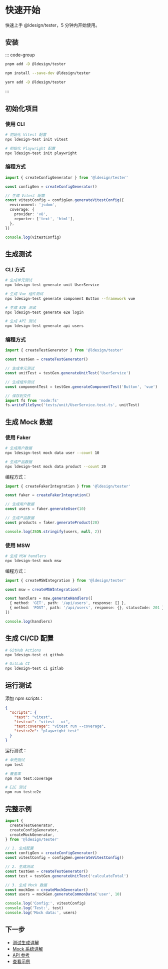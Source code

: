 # 快速开始

快速上手 @ldesign/tester，5 分钟内开始使用。

## 安装

::: code-group

```bash [pnpm]
pnpm add -D @ldesign/tester
```

```bash [npm]
npm install --save-dev @ldesign/tester
```

```bash [yarn]
yarn add -D @ldesign/tester
```

:::

## 初始化项目

### 使用 CLI

```bash
# 初始化 Vitest 配置
npx ldesign-test init vitest

# 初始化 Playwright 配置
npx ldesign-test init playwright
```

### 编程方式

```typescript
import { createConfigGenerator } from '@ldesign/tester'

const configGen = createConfigGenerator()

// 生成 Vitest 配置
const vitestConfig = configGen.generateVitestConfig({
  environment: 'jsdom',
  coverage: {
    provider: 'v8',
    reporter: ['text', 'html'],
  },
})

console.log(vitestConfig)
```

## 生成测试

### CLI 方式

```bash
# 生成单元测试
npx ldesign-test generate unit UserService

# 生成 Vue 组件测试
npx ldesign-test generate component Button --framework vue

# 生成 E2E 测试
npx ldesign-test generate e2e login

# 生成 API 测试
npx ldesign-test generate api users
```

### 编程方式

```typescript
import { createTestGenerator } from '@ldesign/tester'

const testGen = createTestGenerator()

// 生成单元测试
const unitTest = testGen.generateUnitTest('UserService')

// 生成组件测试
const componentTest = testGen.generateComponentTest('Button', 'vue')

// 保存到文件
import fs from 'node:fs'
fs.writeFileSync('tests/unit/UserService.test.ts', unitTest)
```

## 生成 Mock 数据

### 使用 Faker

```bash
# 生成用户数据
npx ldesign-test mock data user --count 10

# 生成产品数据
npx ldesign-test mock data product --count 20
```

编程方式：

```typescript
import { createFakerIntegration } from '@ldesign/tester'

const faker = createFakerIntegration()

// 生成用户数据
const users = faker.generateUser(10)

// 生成产品数据
const products = faker.generateProduct(20)

console.log(JSON.stringify(users, null, 2))
```

### 使用 MSW

```bash
# 生成 MSW handlers
npx ldesign-test mock msw
```

编程方式：

```typescript
import { createMSWIntegration } from '@ldesign/tester'

const msw = createMSWIntegration()

const handlers = msw.generateHandlers([
  { method: 'GET', path: '/api/users', response: [] },
  { method: 'POST', path: '/api/users', response: {}, statusCode: 201 },
])

console.log(handlers)
```

## 生成 CI/CD 配置

```bash
# GitHub Actions
npx ldesign-test ci github

# GitLab CI
npx ldesign-test ci gitlab
```

## 运行测试

添加 npm scripts：

```json
{
  "scripts": {
    "test": "vitest",
    "test:ui": "vitest --ui",
    "test:coverage": "vitest run --coverage",
    "test:e2e": "playwright test"
  }
}
```

运行测试：

```bash
# 单元测试
npm test

# 覆盖率
npm run test:coverage

# E2E 测试
npm run test:e2e
```

## 完整示例

```typescript
import {
  createTestGenerator,
  createConfigGenerator,
  createMockGenerator,
} from '@ldesign/tester'

// 1. 生成配置
const configGen = createConfigGenerator()
const vitestConfig = configGen.generateVitestConfig()

// 2. 生成测试
const testGen = createTestGenerator()
const test = testGen.generateUnitTest('calculateTotal')

// 3. 生成 Mock 数据
const mockGen = createMockGenerator()
const users = mockGen.generateCommonData('user', 10)

console.log('Config:', vitestConfig)
console.log('Test:', test)
console.log('Mock data:', users)
```

## 下一步

- [测试生成详解](/guide/test-generation)
- [Mock 系统详解](/guide/mock-system)
- [API 参考](/api/test-generator)
- [查看示例](/examples/basic)


